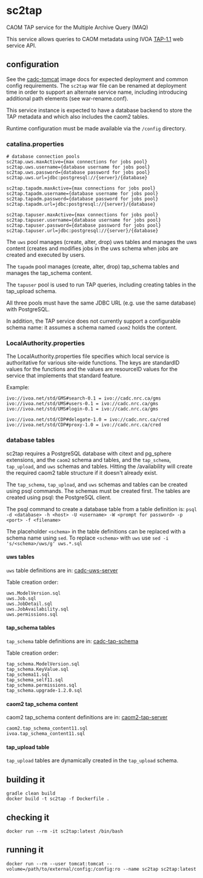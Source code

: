 # sc2tap

CAOM TAP service for the Multiple Archive Query (MAQ) 

This service allows queries to CAOM metadata using
IVOA <a href="http://www.ivoa.net/documents/TAP/20190927/">TAP-1.1</a> web service API.

## configuration
See the [cadc-tomcat](https://github.com/opencadc/docker-base/tree/master/cadc-tomcat) image
docs for expected deployment and common config requirements. The `sc2tap` war file can be renamed
at deployment time in order to support an alternate service name, including introducing
additional path elements (see war-rename.conf).

This service instance is expected to have a database backend to store the TAP metadata and which
also includes the caom2 tables.

Runtime configuration must be made available via the `/config` directory.

### catalina.properties
```
# database connection pools
sc2tap.uws.maxActive={max connections for jobs pool}
sc2tap.uws.username={database username for jobs pool}
sc2tap.uws.password={database password for jobs pool}
sc2tap.uws.url=jdbc:postgresql://{server}/{database}

sc2tap.tapadm.maxActive={max connections for jobs pool}
sc2tap.tapadm.username={database username for jobs pool}
sc2tap.tapadm.password={database password for jobs pool}
sc2tap.tapadm.url=jdbc:postgresql://{server}/{database}

sc2tap.tapuser.maxActive={max connections for jobs pool}
sc2tap.tapuser.username={database username for jobs pool}
sc2tap.tapuser.password={database password for jobs pool}
sc2tap.tapuser.url=jdbc:postgresql://{server}/{database}
```

The `uws` pool manages (create, alter, drop) uws tables and manages the uws content 
(creates and modifies jobs in the uws schema when jobs are created and executed by users.

The `tapadm` pool manages (create, alter, drop) tap_schema tables and manages the tap_schema content.

The `tapuser` pool is used to run TAP queries, including creating tables in the tap_upload schema. 

All three pools must have the same JDBC URL (e.g. use the same database) with PostgreSQL.

In addition, the TAP service does not currently support a configurable schema name: it assumes a schema 
named `caom2` holds the content.

### LocalAuthority.properties
The LocalAuthority.properties file specifies which local service is authoritative for various site-wide functions. The keys are standardID values for the functions and the values are resourceID values for the service that implements that standard feature.

Example:
```
ivo://ivoa.net/std/GMS#search-0.1 = ivo://cadc.nrc.ca/gms           
ivo://ivoa.net/std/UMS#users-0.1 = ivo://cadc.nrc.ca/gms    
ivo://ivoa.net/std/UMS#login-0.1 = ivo://cadc.nrc.ca/gms           

ivo://ivoa.net/std/CDP#delegate-1.0 = ivo://cadc.nrc.ca/cred
ivo://ivoa.net/std/CDP#proxy-1.0 = ivo://cadc.nrc.ca/cred
```

### database tables
sc2tap requires a PostgreSQL database with citext and pg_sphere extensions, and the `caom2` schema and tables, and the `tap_schema`, `tap_upload`, and `uws` schemas and tables. Hitting the /availability will create the required caom2 table structure if it doesn't already exist.

The `tap_schema`, `tap_upload`, and `uws` schemas and tables can be created using psql commands. The schemas must be created first. The tables are created using psql: the PostgreSQL client.

The psql command to create a database table from a table definition is:
`psql -d <database> -h <host> -U <username> -W <prompt for password> -p <port> -f <filename>`

The placeholder `<schema>` in the table definitions can be replaced with a schema name using `sed`. To replace `<schema>` with `uws` use `sed -i 's/<schema>/uws/g' uws.*.sql`

#### uws tables

`uws` table definitions are in:
[cadc-uws-server](https://github.com/opencadc/uws/tree/master/cadc-uws-server/src/main/resources/postgresql)

Table creation order:
```
uws.ModelVersion.sql
uws.Job.sql
uws.JobDetail.sql
uws.JobAvailability.sql
uws.permissions.sql
```

#### tap_schema tables

`tap_schema` table definitions are in:
[cadc-tap-schema](https://github.com/opencadc/tap/tree/master/cadc-tap-schema/src/main/resources/postgresql)

Table creation order:
```
tap_schema.ModelVersion.sql
tap_schema.KeyValue.sql
tap_schema11.sql
tap_schema_self11.sql
tap_schema.permissions.sql
tap_schema.upgrade-1.2.0.sql
```

#### caom2 tap_schema content

caom2 tap_schema content definitions are in:
[caom2-tap-server](https://github.com/opencadc/caom2service/tree/master/caom2-tap-server/src/main/resources/sql)

```
caom2.tap_schema_content11.sql
ivoa.tap_schema_content11.sql
```

#### tap_upload table
`tap_upload` tables are dynamically created in the `tap_upload` schema.


## building it
```
gradle clean build
docker build -t sc2tap -f Dockerfile .
```

## checking it
```
docker run --rm -it sc2tap:latest /bin/bash
```

## running it
```
docker run --rm --user tomcat:tomcat --volume=/path/to/external/config:/config:ro --name sc2tap sc2tap:latest
```
